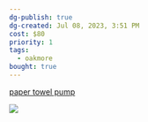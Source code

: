 ```yaml
---
dg-publish: true
dg-created: Jul 08, 2023, 3:51 PM
cost: $80
priority: 1
tags:
  - oakmore
bought: true
---
```


[paper towel pump](https://www.simplehuman.com/products/paper-towel-pump?variant=43107808870531)

![](https://www.simplehuman.com/cdn/shop/files/kt1196_gallery_6_v2_1194x.jpg?v=1687563712)